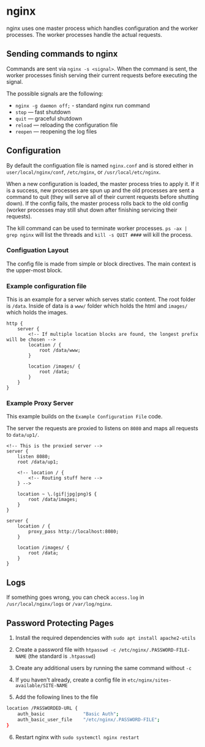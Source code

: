 # nginx

nginx uses one master process which handles configuration and the worker processes. The worker processes handle the actual requests.

## Sending commands to nginx

Commands are sent via `nginx -s <signal>`. When the command is sent, the worker processes finish serving their current requests before executing the signal.

The possible signals are the following:

- `nginx -g daemon off;` - standard nginx run command
- `stop` — fast shutdown
- `quit` — graceful shutdown
- `reload` — reloading the configuration file
- `reopen` — reopening the log files

## Configuration

By default the configuation file is named `nginx.conf` and is stored either in `user/local/nginx/conf`, `/etc/nginx`, or `/usr/local/etc/nginx`.

When a new configuration is loaded, the master process tries to apply it. If it is a success, new processes are spun up and the old processes are sent a command to quit (they will serve all of their current requests before shutting down). If the config fails, the master process rolls back to the old config (worker processes may still shut down after finishing servicing their requests).

The kill command can be used to terminate worker processes. `ps -ax | grep nginx` will list the threads and `kill -s QUIT ####` will kill the process.

### Configuation Layout

The config file is made from simple or block directives. The main context is the upper-most block.

### Example configuration file

This is an example for a server which serves static content. The root folder is `/data`. Inside of data is a `www/` folder which holds the html and `images/` which holds the images.

```nginx
http {
    server {
        <!-- If multiple location blocks are found, the longest prefix will be chosen -->
        location / {
            root /data/www;
        }

        location /images/ {
            root /data;
        }
    }
}
```

### Example Proxy Server

This example builds on the `Example Configuration File` code.

The server the requests are proxied to listens on `8080` and maps all requests to `data/up1/`.

```nginx
<!-- This is the proxied server -->
server {
    listen 8080;
    root /data/up1;

    <!-- location / {
        <!-- Routing stuff here -->
    } -->

    location ~ \.(gif|jpg|png)$ {
        root /data/images;
    }
}

server {
    location / {
        proxy_pass http://localhost:8080;
    }

    location /images/ {
        root /data;
    }
}
```

## Logs

If something goes wrong, you can check `access.log` in `/usr/local/nginx/logs` or `/var/log/nginx`.

## Password Protecting Pages

1. Install the required dependencies with `sudo apt install apache2-utils`

2. Create a password file with `htpasswd -c /etc/nginx/.PASSWORD-FILE-NAME` (the standard is `.htpasswd`)

3. Create any additional users by running the same command without `-c`

4. If you haven't already, create a config file in `etc/nginx/sites-available/SITE-NAME`

5. Add the following lines to the file

```bash
location /PASSWORDED-URL {
    auth_basic              "Basic Auth";
    auth_basic_user_file    "/etc/nginx/.PASSWORD-FILE";
}
```

6. Restart nginx with `sudo systemctl nginx restart`
